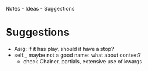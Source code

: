 Notes - Ideas - Suggestions

# Suggestions 
* Asig: if it has play, should it have a stop?
* self._ maybe not a good name: what about context?
  * check Chainer, partials, extensive use of kwargs
  
